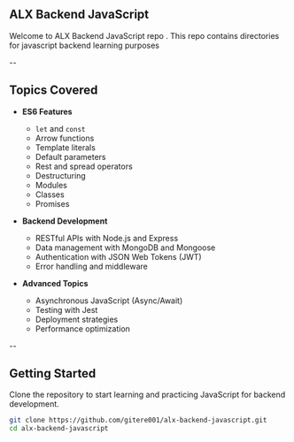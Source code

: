 ## ALX Backend JavaScript

Welcome to ALX Backend JavaScript repo . This repo contains directories for javascript backend learning purposes

--

## Topics Covered

- **ES6 Features**
  - `let` and `const`
  - Arrow functions
  - Template literals
  - Default parameters
  - Rest and spread operators
  - Destructuring
  - Modules
  - Classes
  - Promises

- **Backend Development**
  - RESTful APIs with Node.js and Express
  - Data management with MongoDB and Mongoose
  - Authentication with JSON Web Tokens (JWT)
  - Error handling and middleware

- **Advanced Topics**
  - Asynchronous JavaScript (Async/Await)
  - Testing with Jest
  - Deployment strategies
  - Performance optimization

--

## Getting Started

Clone the repository to start learning and practicing JavaScript for backend development.

```bash
git clone https://github.com/gitere001/alx-backend-javascript.git
cd alx-backend-javascript
